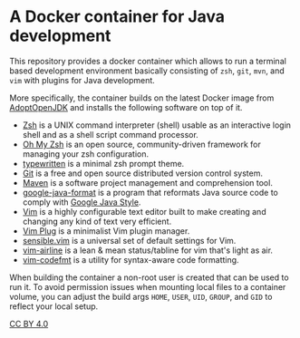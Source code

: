 # A Docker container for Java development

This repository provides a docker container
which allows to run a terminal based development environment
basically consisting of `zsh`, `git`, `mvn`,
and `vim` with plugins for Java development.

More specifically, the container builds on the latest Docker image from [AdoptOpenJDK]
and installs the following software on top of it.

  * [Zsh] is a UNIX command interpreter (shell) usable as an interactive login shell and as a shell script command processor.
  * [Oh My Zsh] is an open source, community-driven framework for managing your zsh configuration.
  * [typewritten] is a minimal zsh prompt theme.
  * [Git] is a free and open source distributed version control system.
  * [Maven] is a software project management and comprehension tool.
  * [google-java-format] is a program that reformats Java source code to comply with [Google Java Style].
  * [Vim] is a highly configurable text editor built to make creating and changing any kind of text very efficient.
  * [Vim Plug] is a minimalist Vim plugin manager.
  * [sensible.vim] is a universal set of default settings for Vim.
  * [vim-airline] is a lean & mean status/tabline for vim that's light as air.
  * [vim-codefmt] is a utility for syntax-aware code formatting.

[AdoptOpenJDK]: https://hub.docker.com/_/adoptopenjdk
[Zsh]: http://zsh.sourceforge.net/Doc/Release/Introduction.html
[Oh My Zsh]: https://github.com/ohmyzsh/ohmyzsh
[typewritten]: https://github.com/reobin/typewritten
[Git]: https://git-scm.com/
[Maven]: https://maven.apache.org/
[google-java-format]: https://github.com/google/google-java-format
[Google Java Style]: https://google.github.io/styleguide/javaguide.html
[Vim]: https://www.vim.org/
[Vim Plug]: https://github.com/junegunn/vim-plug
[sensible.vim]: https://github.com/tpope/vim-sensible
[vim-airline]: https://github.com/vim-airline/vim-airline
[vim-codefmt]: https://github.com/google/vim-codefmt

When building the container a non-root user is created that can be used to run it.
To avoid permission issues when mounting local files to a container volume,
you can adjust the build args `HOME`, `USER`, `UID`, `GROUP`, and `GID`
to reflect your local setup.

[CC BY 4.0](https://creativecommons.org/licenses/by/4.0/)


